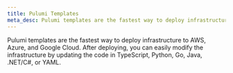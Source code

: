 ```yaml
---
title: Pulumi Templates
meta_desc: Pulumi templates are the fastest way to deploy infrastructure to AWS, Azure, and Google Cloud.
---
```


Pulumi templates are the fastest way to deploy infrastructure to AWS, Azure, and Google Cloud. After deploying, you can easily modify the infrastructure by updating the code in TypeScript, Python, Go, Java, .NET/C#, or YAML.
